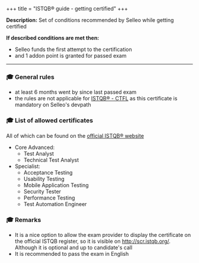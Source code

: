 +++
title = "ISTQB® guide - getting certified"
+++

**Description:** Set of conditions recommended by Selleo while getting certified

**If described conditions are met then:**

- Selleo funds the first attempt to the certification
- and 1 addon point is granted for passed exam

---

### 🎓 General rules

- at least 6 months went by since last passed exam
- the rules are not applicable for [ISTQB® - CTFL](/knowledge_base/istqb/istqb_ctfl) as this certificate is mandatory on Selleo's devpath

### 🎓 List of allowed certificates

All of which can be found on the [official ISTQB® website](https://www.istqb.org/certifications/certification-list)

- Core Advanced:
  - Test Analyst
  - Technical Test Analyst
- Specialist:
  - Acceptance Testing
  - Usability Testing
  - Mobile Application Testing
  - Security Tester
  - Performance Testing
  - Test Automation Engineer

### 🎓 Remarks

- It is a nice option to allow the exam provider to display the certificate on the official ISTQB register, so it is visible on http://scr.istqb.org/. Although it is optional and up to candidate's call
- It is recommended to pass the exam in English
